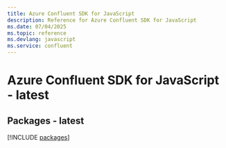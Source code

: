 ```yaml
---
title: Azure Confluent SDK for JavaScript
description: Reference for Azure Confluent SDK for JavaScript
ms.date: 07/04/2025
ms.topic: reference
ms.devlang: javascript
ms.service: confluent
---
```

# Azure Confluent SDK for JavaScript - latest
## Packages - latest
[!INCLUDE [packages](confluent-index.md)]